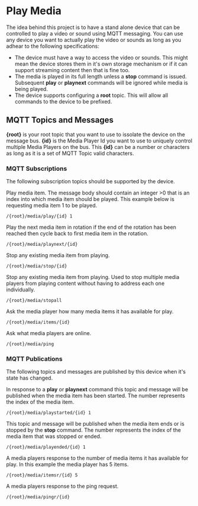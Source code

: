 # Play Media
The idea behind this project is to have a stand alone device that can be controlled to play a video or sound using MQTT messaging.  You can use any device you want 
to actually play the video or sounds as long as you adhear to the following specifications: 

* The device must have a way to access the video or sounds.  This might mean the device stores them in it's own storage mechanism or if it can support streaming content then that is fine too. 
* The media is played in its full length unless a **stop** command is issued.  Subsequent **play** or **playnext** commands will be ignored while media is being played.
* The device supports configuring a **root** topic.  This will allow all commands to the device to be prefixed.

## MQTT Topics and Messages

**{root}** is your root topic that you want to use to issolate the device on the message bus. 
**{id}** is the Media Player Id you want to use to uniquely control multiple Media Players on the bus.  This **{id}** can be a number or characters as long as it is a set of MQTT Topic valid characters.

### MQTT Subscriptions
The following subscription topics should be supported by the device.  

Play media item.  The message body should contain an integer >0 that is an index into which media item should be played.  This example below is requesting media item 1 to be played.
```
/{root}/media/play/{id} 1
```

Play the next media item in rotation if the end of the rotation has been reached then cycle back to first media item in the rotation. 
```
/{root}/media/playnext/{id}
```

Stop any existing media item from playing.
```
/{root}/media/stop/{id}
```

Stop any existing media item from playing.  Used to stop multiple media players from playing content without having to address each one individually.
```
/{root}/media/stopall
```

Ask the media player how many media items it has available for play.
```
/{root}/media/items/{id}
```

Ask what media players are online.  
```
/{root}/media/ping
```

### MQTT Publications
The following topics and messages are published by this device when it's state has changed.

In response to a **play** or **playnext** command this topic and message will be published when the media item has been started.  The number represents the
index of the media item.
```
/{root}/media/playstarted/{id} 1
```

This topic and message will be published when the media item ends or is stopped by the **stop** command. The number represents the
index of the media item that was stopped or ended.
```
/{root}/media/playended/{id} 1
```

A media players response to the number of media items it has available for play. In this example the media player has 5 items.
```
/{root}/media/itemsr/{id} 5
```

A media players response to the ping request.
```
/{root}/media/pingr/{id} 
```

